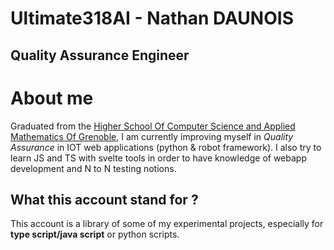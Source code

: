 Ultimate318AI - Nathan DAUNOIS
==============================

Quality Assurance Engineer
------------------------------


# About me 

Graduated from the [Higher School Of Computer Science and Applied Mathematics Of Grenoble](https://ensimag.grenoble-inp.fr/en/),
I am currently improving myself in *Quality Assurance* in IOT web applications (python & robot framework). I also try to learn JS and TS with svelte tools in order to 
have knowledge of webapp development and N to N testing notions.

## What this account stand for ?

This account is a library of some of my experimental projects, especially for **type script/java script** or python scripts.
